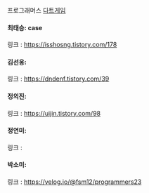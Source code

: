 프로그래머스 [다트게임](https://school.programmers.co.kr/learn/courses/30/lessons/17682)<br>

#### 최태승: case
링크 : https://isshosng.tistory.com/178

#### 김선웅: 
링크 : https://dndenf.tistory.com/39

#### 정의진:
링크 : https://uijin.tistory.com/98

#### 정연미: 
링크 : 

#### 박소미: 
링크 : https://velog.io/@fsm12/programmers23
